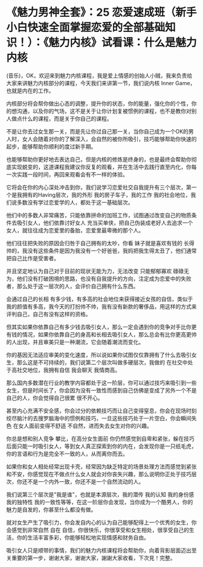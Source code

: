 # 《魅力男神全套》：25 恋爱速成班（新手小白快速全面掌握恋爱的全部基础知识！）：《魅力内核》试看课：什么是魅力内核

(音乐)，OK，欢迎来到魅力内核课程，我是爱上情感的创始人小贼，我来负责给大家来讲魅力内核部分的课程，今天我们来讲第一节，我们说内核 Inner Game，也就是内在的工作。

内核部分将会帮你做出心态的调整，提升你的状态，你的能量，强化你的个性，你的想沟通，以及你的气场，这不是关于让你计划复被惯例的课程，也不是教你对别人做点什么的课程，而是关于你自己的课程。

不是让你去过女生那一关，而是先让你过自己那一关，当你自己成为一个OK的男人时，女人会随着对你的了解深入，会自然的被你所吸引，技巧能够帮助你快速的起步，能够帮助你顺利的度过新手期。

也能够帮助你更好地去表达自己，但是内核的修炼是终身的，也是最终会帮助你彻底实现蜕变的，这道课程我建议你反复的观看，并在生活中去践行直至内化，你每一次实践一段时间，再回来观看会有不一样的体验。

它将会在你的内心深处冲击到你，我们说学习恋爱社交自我提升有三个层次，第一个是我拥有的Having层次，我的外形 我的房子车子，我的工作 我的社会地位，我们说多数没有学过恋爱学的人，都处于这一基础层次。

他们中的多数人非常痛苦，只能依靠拼命的加班工作，试图通过改变自己的物质条件去吸引女人，他们依靠讨好女人 充当买单侠，把自己伪装成老好人去追求一个女人，就往往成为恋爱里的备胎，恋爱里最卑微的那个人。

他们往往把失败的原因会归咎于自己拥有的太吵，你看 妹子就是喜欢有钱的 长得帅的，我没有这些条件是因为我没有一个好爸爸，我妈把我生得太丑了，他们通常把自己比作是受害者。

并且坚定地认为自己对于目前的现状无能为力，无法改变 只能郁郁寡欢 碌碌无为，他们没有打破困境的思路，也没有自我提升的方向，注定成为恋爱中的失败者，那么处于这一层次的人，会评价自己拥有什么东西。

会通过自己的长相 有多少钱，有多高的社会地位来获得接近女孩的自信，类似于我的颜值有多高，我今天的打扮帅不帅，我有没有新款的奢侈品，用这样的方式来评判自己，自己有没有这样的资格。

但其实如果你依靠自己有多少钱去吸引女人，那么一定会遇到你的竞争对手比你更有钱的情况，如果你依靠自己的身高和长相去吸引女人，那么总会有比你更高更帅的人出现，并且审美只是一种潮流，它会随着潮流而变化。

你的基因无法适应审美的变化速度，所以说如果你试图仅仅靠拥有了什么去吸引女生，那么这是不可持续的，我们说第二个层次叫做多硬层次，我做的 在社交中处于高社交地位，我拥有自信 我会聊天 我情商高。

那么国内多数潜在行业的教学内容都处于这一阶层，你可以通过技巧来吸引到一些女生，但是时间长了，你会因为没有一致性而感到自己仿佛是变成了另外一个不是自己的人，你会觉得自己很累 很不开心。

甚至内心充满不安全感，你会过分的依赖技巧而让自己变得窒息，你会在现场时刻绞尽脑汁的去搜罗脑海中的惯例和技巧，一旦这些技巧处于一片空白，你会瞬间失色 在女人面前变得不舒适 不自然，进而失去女生对你的兴趣。

你总是想和别人竞争 攀比，在高分女生面前 你仍然感觉到自卑和紧张，躲在技巧后面只能一时吸引女人，等到女人真正探索到你的内在，会发现你是一只纸毛虎，你的言语和行为是完全不一致的人，从而离你而去。

如果你和女人相处经常出现卡壳，经常因为缺乏特定的场景处理方法而感觉到紧张和不安，你感觉现在不做点什么女人就会对你丧失兴趣，那么说明你正处于技巧层次，你还不是一个内外一致，你还不是一个自然流动的人。

我们说第三个层次是"我是谁"，也就是本源层次，我的潜传 我的认知 我的身份感 我的独特性 我的一致性等等，在这一阶层你会发现，当你成为一个酷男人，你的魅力是自发的，你甚至什么都没有做。

就对女生产生了吸引力，你会发自内心的认为自己能够配得上一个优秀的女生，你会感觉到非常自然 自在 自信，你很快乐，你很享受和女生相处，很享受自己的生活，你的生活丰富多彩，你能够轻松地实现情感和财务自由。

吸引女人只是顺带的事情，我们的魅力内核课程将会帮助你，向着背影层面迈出至关重要的第一步，谢谢大家，谢谢大家，謝謝大家收看，下次見！完整。

